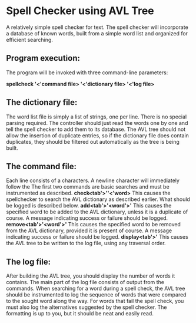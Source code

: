 # Spell Checker using AVL Tree

A relatively simple spell checker for text. The spell checker will incorporate a database of known words, built from a simple word list and organized for efficient searching.

## Program execution:
The program will be invoked with three command-line parameters:

**spellcheck '<'command file> '<'dictionary file> '<'log file>**  

## The dictionary file:
The word list file is simply a list of strings, one per line. There is no special parsing required. The controller should just read the words one by one and tell the spell checker to add them to its database. The AVL tree should not allow the insertion of duplicate entries, so if the dictionary file does contain duplicates, they should be filtered out automatically as the tree is being built.

## The command file:
Each line consists of a characters. A newline character will immediately follow the The first two commands are basic searches and must be instrumented as described.
    **check<tab'>''<'word>** 
This causes the spellchecker to search the AVL dictionary as described earlier. What should be logged is described below.
    **add<tab'>'<word'>'** 
This causes the specified word to be added to the AVL dictionary, unless it is a duplicate of course. A message indicating success or failure should be logged.
    **remove<tab'>'<word'>'** 
This causes the specified word to be removed from the AVL dictionary, provided it is present of course. A message indicating success or failure should be logged.
    **display<tab'>'** 
This causes the AVL tree to be written to the log file, using any traversal
order.

## The log file:
After building the AVL tree, you should display the number of words it contains. The main part of the log file consists of output from the commands. When searching for a word during a spell check, the AVL tree should be instrumented to log the sequence of words that were compared to the sought word along the way. For words that fail the spell check, you must also log the alternatives suggested by the spell checker. The formatting is up to you, but it should be neat and easily read.
